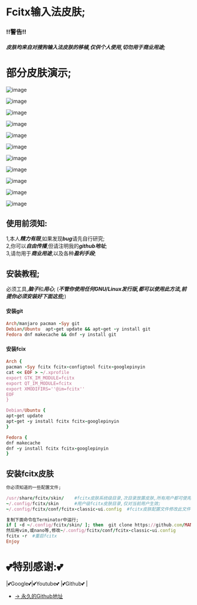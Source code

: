 # Fcitx输入法皮肤;
### !!警告!!
##### 皮肤均来自对***搜狗输入法皮肤***的***移植***,仅供***个人使用***,切勿用于***商业用途***;

# 部分皮肤演示;
![image](https://imedl.sogoucdn.com/cache/skins/uploadImage/2014/07/02/14042792144232_former.png)

![image](https://imedl.sogoucdn.com/cache/skins/uploadImage/2019/10/25/15719976584269_former.png)

![image](https://imedl.sogoucdn.com/cache/skins/uploadImage/2020/04/07/15862697371423_former.png)

![image](https://imedl.sogoucdn.com/cache/skins/uploadImage/2016/06/28/14671001506148_former.gif)

![image](https://imedl.sogoucdn.com/cache/skins/uploadImage/2019/05/27/15589524354055_former.png)

![image](https://imedl.sogoucdn.com/cache/skins/uploadImage/2019/10/23/15718259392751_former.png)

![image](https://imedl.sogoucdn.com/cache/skins/uploadImage/2019/12/11/15759991576262_former.png)

![image](https://imedl.sogoucdn.com/cache/skins/uploadImage/2019/05/27/15589521991642_former.png)

![image](https://imedl.sogoucdn.com/cache/skins/uploadImage/2019/07/29/15643605903600_former.png)

![image](https://imedl.sogoucdn.com/cache/skins/uploadImage/2019/07/23/15638527973670_former.gif)

![image](https://imedl.sogoucdn.com/cache/skins/uploadImage/2019/11/11/15734856135635_former.gif)

## 使用前须知:
1,本人***精力有限***,如果发现***bug***请先自行研究;  
2,你可以***自由传播***,但请注明我的***github地址***;  
3,请勿用于***商业用途***,以及各种***盈利手段***;

## 安装教程;
必须工具,***脑子***和***用心***;
(***不管你使用任何GNU/Linux发行版,都可以使用此方法,前提你必须安装好下面这些;***)

#### 安装git
```ruby
Arch/manjaro pacman -Syy git
Debian/Ubuntu  apt-get update && apt-get -y install git
Fedora dnf makecache && dnf -y install git
```

#### 安装fcix
```ruby
Arch { 
pacman -Syy fcitx fcitx-configtool fcitx-googlepinyin
cat << EOF > ~/.xprofile
export GTK_IM_MODULE=fcitx
export QT_IM_MODULE=fcitx
export XMODIFIRS=''@im=fcitx''
EOF
}

Debian/Ubuntu {  
apt-get update 
apt-get -y install fcitx fcitx-googlepinyin
}

Fedora { 
dnf makecache 
dnf -y install fcitx fcitx-googlepinyin
}
```

## 安装fcitx皮肤
```ruby
你必须知道的一些配置文件;

/usr/share/fcitx/skin/    #fcitx皮肤系统级目录,次目录放置皮肤,所有用户都可使用;
~/.config/fcitx/skin      #用户级fcitx皮肤目录,仅对当前用户生效;
~/.config/fcitx/conf/fcitx-classic-ui.config  #fcitx皮肤配置文件修改此文件可更换当前用户fcitx皮肤;

复制下面命令在Terminator中运行;
if [ -d ~/.config/fcitx/skin/ ]; then  git clone https://github.com/MAN999999999/fcitx-skin.git ~/.config/fcitx/skin; else mkdir -p ~/.config/fcitx/skin &&  git clone https://github.com/MAN999999999/fcitx-skin.git ~/.config/fcitx/skin; fi
然后用vim,或nano等,修改~/.config/fcitx/conf/fcitx-classic-ui.config 
fcitx -r  #重启fcitx
Enjoy
```

# 💕特别感谢:💕

|💕Google💕|💕Youtube💕 |💕Github💕 |

- [→ 永久的Github地址](https://github.com/MAN999999999/)
